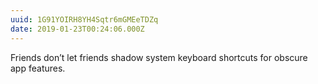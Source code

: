 ```yaml
---
uuid: 1G91YOIRH8YH4Sqtr6mGMEeTDZq
date: 2019-01-23T00:24:06.000Z
---
```


Friends don’t let friends shadow system keyboard shortcuts for obscure app features.

